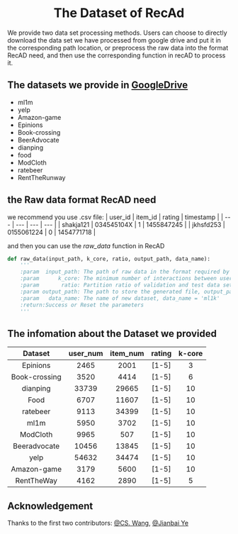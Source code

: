 <div align="center">
  <h1>The Dataset of RecAd</h1>
     
</div>


We provide two data set processing methods. Users can choose to directly download the data set we have processed from google drive and put it in the corresponding path location, or preprocess the raw data into the format RecAD need, and then use the corresponding function in recAD to process it.


## The datasets we provide in [GoogleDrive](https://drive.google.com/drive/folders/1MMvpFfbeSwt68DZdR7YP5BUJQzRc-LxW?usp=sharing)

* ml1m
* yelp
* Amazon-game
* Epinions
* Book-crossing
* BeerAdvocate
* dianping
* food
* ModCloth
* ratebeer
* RentTheRunway



## the Raw data format RecAD need

we recommend you use .csv file:
| user_id | item_id | rating | timestamp |
| --- | --- | --- | --- |
| shakja121 | 034545104X | 1 | 1455847245 |
| jkhsfd253 | 0155061224 | 0 | 1454771718 |

and then you can use the *raw_data* function in RecAD

```python
def raw_data(input_path, k_core, ratio, output_path, data_name):
    '''
    :param  input_path: The path of raw data in the format required by RecAD, input_path = '.\example.csv'
    :param      k_core: The minimum number of interactions between user and item, k_core = 10
    :param       ratio: Partition ratio of validation and test data set,  ratio=0.1
    :param output_path: The path to store the generated file, output_path = './book-crossing/'
    :param   data_name: The name of new dataset, data_name = 'ml1k'
    :return:Success or Reset the parameters
    '''
```



## The infomation about the Dataset we provided

|  **Dataset**  | **user_num** | **item_num** | **rating** | **k-core** |
|:-------------:|:------------:|:------------:|:----------:|:----------:|
|    Epinions   |     2465     |     2001     |    [1-5]   |      3     |
| Book-crossing |     3520     |     4414     |    [1-5]   |      6     |
|    dianping   |     33739    |     29665    |    [1-5]   |     10     |
|      Food     |     6707     |     11607    |    [1-5]   |     10     |
|    ratebeer   |     9113     |     34399    |    [1-5]   |     10     |
|      ml1m     |     5950     |     3702     |    [1-5]   |     10     |
|    ModCloth   |     9965     |      507     |    [1-5]   |     10     |
|  Beeradvocate |     10456    |     13845    |    [1-5]   |     10     |
|      yelp     |     54632    |     34474    |    [1-5]   |     10     |
|  Amazon-game  |     3179     |     5600     |    [1-5]   |     10     |
|   RentTheWay  |     4162     |     2890     |    [1-5]   |      5     |


## Acknowledgement

Thanks to the first two contributors: [@CS. Wang](https://github.com/Wcsa23187), [@Jianbai Ye](https://github.com/gusye1234)

